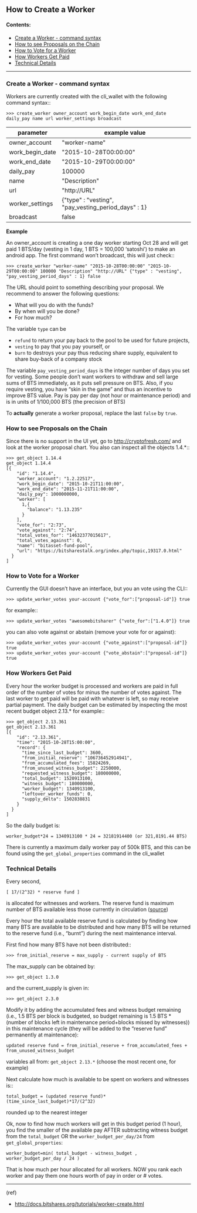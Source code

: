 ## How to Create a Worker

#### Contents:
- [Create a Worker - command syntax](/developers/7_tutorials/worker_create.md#create-a-worker---command-syntax)
- [How to see Proposals on the Chain](/developers/7_tutorials/worker_create.md#how-to-see-proposals-on-the-chain)
- [How to Vote for a Worker](/developers/7_tutorials/worker_create.md#how-to-vote-for-a-worker)
- [How Workers Get Paid](/developers/7_tutorials/worker_create.md#how-workers-get-paid)
- [Technical Details](/developers/7_tutorials/worker_create.md#technical-details)

***

### Create a Worker - command syntax

Workers are currently created with the cli_wallet with the following command syntax::

    >>> create_worker owner_account work_begin_date work_end_date daily_pay name url worker_settings broadcast
    
| parameter | example value |
|---|---|
| owner_account | "worker-name" |
| work_begin_date | "2015-10-28T00:00:00" |
| work_end_date |  "2015-10-29T00:00:00"|
| daily_pay | 100000 |
| name | "Description" |
| url | "http://URL" |
| worker_settings | {"type" : "vesting", "pay_vesting_period_days" : 1} |
| broadcast | false |

**Example**

An owner_account is creating a one day worker starting Oct 28 and will get paid 1 BTS/day (vesting in 1 day, 1 BTS = 100,000 ‘satoshi’) to make an android app. The first command won’t broadcast, this will just check::

    >>> create_worker "worker-name" "2015-10-28T00:00:00" "2015-10-29T00:00:00" 100000 "Description" "http://URL" {"type" : "vesting", "pay_vesting_period_days" : 1} false

The URL should point to something describing your proposal. We recommend to answer the following questions:

- What will you do with the funds?
- By when will you be done?
- For how much?

The variable `type` can be

- ``refund`` to return your pay back to the pool to be used for future projects,
- ``vesting`` to pay that you pay yourself, or
- ``burn`` to destroys your pay thus reducing share supply, equivalent to share buy-back of a company stock

The variable ``pay_vesting_period_days`` is the integer number of days you set for vesting. Some people don’t want workers to withdraw and sell large sums of BTS immediately, as it puts sell pressure on BTS. Also, if you require vesting, you have “skin in the game” and thus an incentive to improve BTS value. Pay is pay per day (not hour or maintenance period) and is in units of 1/100,000 BTS (the precision of BTS)

To **actually** generate a worker proposal, replace the last `false` by `true`.


### How to see Proposals on the Chain

Since there is no support in the UI yet, go to http://cryptofresh.com/ and look at the worker proposal chart. You also can inspect all the objects 1.4.*::

    >>> get_object 1.14.4
    get_object 1.14.4
    [{
        "id": "1.14.4",
        "worker_account": "1.2.22517",
        "work_begin_date": "2015-10-21T11:00:00",
        "work_end_date": "2015-11-21T11:00:00",
        "daily_pay": 1000000000,
        "worker": [
          1,{
            "balance": "1.13.235"
          }
        ],
        "vote_for": "2:73",
        "vote_against": "2:74",
        "total_votes_for": "14632377015617",
        "total_votes_against": 0,
        "name": "bitasset-fund-pool",
        "url": "https://bitsharestalk.org/index.php/topic,19317.0.html"
      }
    ]

### How to Vote for a Worker

Currently the GUI doesn’t have an interface, but you an vote using the CLI::

    >>> update_worker_votes your-account {"vote_for":["proposal-id"]} true

for example::

    >>> update_worker_votes "awesomebitsharer" {"vote_for":["1.4.0"]} true

you can also vote against or abstain (remove your vote for or against):

    >>> update_worker_votes your-account {"vote_against":["proposal-id"]} true
    >>> update_worker_votes your-account {"vote_abstain":["proposal-id"]} true

### How Workers Get Paid

Every hour the worker budget is processed and workers are paid in full order of the number of votes for minus the number of votes against. The last worker to get paid will be paid with whatever is left, so may receive partial payment. The daily budget can be estimated by inspecting the most recent budget object 2.13.* for example::

    >>> get_object 2.13.361
    get_object 2.13.361
    [{
        "id": "2.13.361",
        "time": "2015-10-28T15:00:00",
        "record": {
          "time_since_last_budget": 3600,
          "from_initial_reserve": "106736452914941",
          "from_accumulated_fees": 15824269,
          "from_unused_witness_budget": 2250000,
          "requested_witness_budget": 180000000,
          "total_budget": 1520913100,
          "witness_budget": 180000000,
          "worker_budget": 1340913100,
          "leftover_worker_funds": 0,
          "supply_delta": 1502838831
        }
      }
    ]

So the daily budget is:

    worker_budget*24 = 1340913100 * 24 = 32181914400 (or 321,8191.44 BTS)

There is currently a maximum daily worker pay of 500k BTS, and this can be found using the `get_global_properties` command in the cli_wallet

### Technical Details

Every second,

    [ 17/(2^32) * reserve fund ]

is allocated for witnesses and workers. The reserve fund is maximum number of BTS available less those currently in circulation ([source](https://github.com/cryptonomex/graphene/blob/f85dec1c23f6bf9259ad9f15311b2e4aac4f9d44/libraries/chain/include/graphene/chain/config.hpp))

Every hour the total available reserve fund is calculated by finding how many BTS are available to be distributed and how many BTS will be returned to the reserve fund (i.e., “burnt”) during the next maintenance interval.

First find how many BTS have not been distributed::

    >>> from_initial_reserve = max_supply - current supply of BTS

The max_supply can be obtained by:

    >>> get_object 1.3.0

and the current_supply is given in:

    >>> get_object 2.3.0

Modify it by adding the accumulated fees and witness budget remaining (i.e., 1.5 BTS per block is budgeted, so budget remaining is 1.5 BTS * (number of blocks left in maintenance period+blocks missed by witnesses)) in this maintenance cycle (they will be added to the “reserve fund” permanently at maintenance):

    updated reserve fund = from_initial_reserve + from_accumulated_fees + from_unused_witness_budget

variables all from: `get_object 2.13.*` (choose the most recent one, for example)

Next calculate how much is available to be spent on workers and witnesses is::

    total_budget = (updated reserve fund)*(time_since_last_budget)*17/(2^32)

rounded up to the nearest integer

Ok, now to find how much workers will get in this budget period (1 hour), you find the smaller of the available pay AFTER subtracting witness budget from the `total_budget` OR the `worker_budget_per_day/24` from `get_global_properties`:

    worker_budget=min( total_budget - witness_budget , worker_budget_per_day / 24 )

That is how much per hour allocated for all workers. NOW you rank each worker and pay them one hours worth of pay in order or # votes.

***

(ref)
- http://docs.bitshares.org/tutorials/worker-create.html



